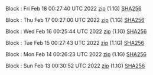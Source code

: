 Block [](https://testnet-insight.dashevo.org/insight/block/): Fri Feb 18 00:27:40 UTC 2022 [zip](https://dash-bootstrap.ams3.digitaloceanspaces.com/testnet/2022-02-18/bootstrap.dat.zip) (1.1G) [SHA256](https://dash-bootstrap.ams3.digitaloceanspaces.com/testnet/2022-02-18/sha256.txt)

Block [](https://testnet-insight.dashevo.org/insight/block/): Thu Feb 17 00:27:00 UTC 2022 [zip](https://dash-bootstrap.ams3.digitaloceanspaces.com/testnet/2022-02-17/bootstrap.dat.zip) (1.1G) [SHA256](https://dash-bootstrap.ams3.digitaloceanspaces.com/testnet/2022-02-17/sha256.txt)

Block [](https://testnet-insight.dashevo.org/insight/block/): Wed Feb 16 00:25:44 UTC 2022 [zip](https://dash-bootstrap.ams3.digitaloceanspaces.com/testnet/2022-02-16/bootstrap.dat.zip) (1.1G) [SHA256](https://dash-bootstrap.ams3.digitaloceanspaces.com/testnet/2022-02-16/sha256.txt)

Block [](https://testnet-insight.dashevo.org/insight/block/): Tue Feb 15 00:27:43 UTC 2022 [zip](https://dash-bootstrap.ams3.digitaloceanspaces.com/testnet/2022-02-15/bootstrap.dat.zip) (1.1G) [SHA256](https://dash-bootstrap.ams3.digitaloceanspaces.com/testnet/2022-02-15/sha256.txt)

Block [](https://testnet-insight.dashevo.org/insight/block/): Mon Feb 14 00:26:23 UTC 2022 [zip](https://dash-bootstrap.ams3.digitaloceanspaces.com/testnet/2022-02-14/bootstrap.dat.zip) (1.1G) [SHA256](https://dash-bootstrap.ams3.digitaloceanspaces.com/testnet/2022-02-14/sha256.txt)

Block [](https://testnet-insight.dashevo.org/insight/block/): Sun Feb 13 00:30:52 UTC 2022 [zip](https://dash-bootstrap.ams3.digitaloceanspaces.com/testnet/2022-02-13/bootstrap.dat.zip) (1.1G) [SHA256](https://dash-bootstrap.ams3.digitaloceanspaces.com/testnet/2022-02-13/sha256.txt)
